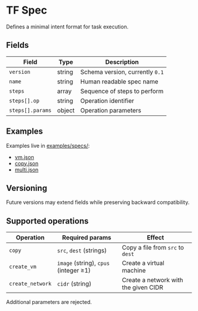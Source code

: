 # TF Spec

Defines a minimal intent format for task execution.

## Fields

| Field   | Type   | Description |
|---------|--------|-------------|
| `version` | string | Schema version, currently `0.1` |
| `name`   | string | Human readable spec name |
| `steps`  | array  | Sequence of steps to perform |
| `steps[].op` | string | Operation identifier |
| `steps[].params` | object | Operation parameters |

## Examples

Examples live in [examples/specs/](../../examples/specs/):

- [vm.json](../../examples/specs/vm.json)
- [copy.json](../../examples/specs/copy.json)
- [multi.json](../../examples/specs/multi.json)

## Versioning

Future versions may extend fields while preserving backward compatibility.

## Supported operations

| Operation | Required params | Effect |
|-----------|-----------------|--------|
| `copy` | `src`, `dest` (strings) | Copy a file from `src` to `dest` |
| `create_vm` | `image` (string), `cpus` (integer ≥1) | Create a virtual machine |
| `create_network` | `cidr` (string) | Create a network with the given CIDR |

Additional parameters are rejected.
